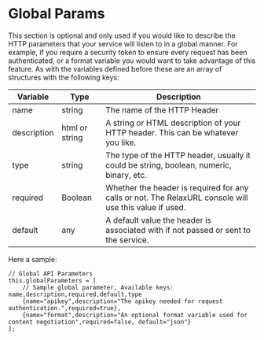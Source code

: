 # Global Params

This section is optional and only used if you would like to describe the HTTP parameters that your service will listen to in a global manner. For example, if you require a security token to ensure every request has been authenticated, or a format variable you would want to take advantage of this feature. As with the variables defined before these are an array of structures with the following keys:

| Variable | Type | Description |
| --- | --- | --- |
| name | string | The name of the HTTP Header |
| description | html or string  | A string or HTML description of your HTTP header. This can be whatever you like. |
| type | string | The type of the HTTP header, usually it could be string, boolean, numeric, binary, etc. |
| required | Boolean | Whether the header is required for any calls or not. The RelaxURL console will use this value if used. |
| default | any | A default value the header is associated with if not passed or sent to the service. |

Here a sample:

```javascrtipt
// Global API Parameters
this.globalParameters = [
    // Sample global parameter, Available keys: name,description,required,default,type
    {name="apikey",description="The apikey needed for request authentication.",required=true},
    {name="format",description="An optional format variable used for content negotiation",required=false, default="json"}
];
```


